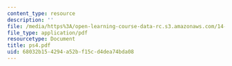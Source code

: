 ```yaml
---
content_type: resource
description: ''
file: /media/https%3A/open-learning-course-data-rc.s3.amazonaws.com/14-20-industrial-organization-and-public-policy-spring-2003/68032b154294a52bf15cd4dea74bda08_ps4.pdf
file_type: application/pdf
resourcetype: Document
title: ps4.pdf
uid: 68032b15-4294-a52b-f15c-d4dea74bda08
---
```

